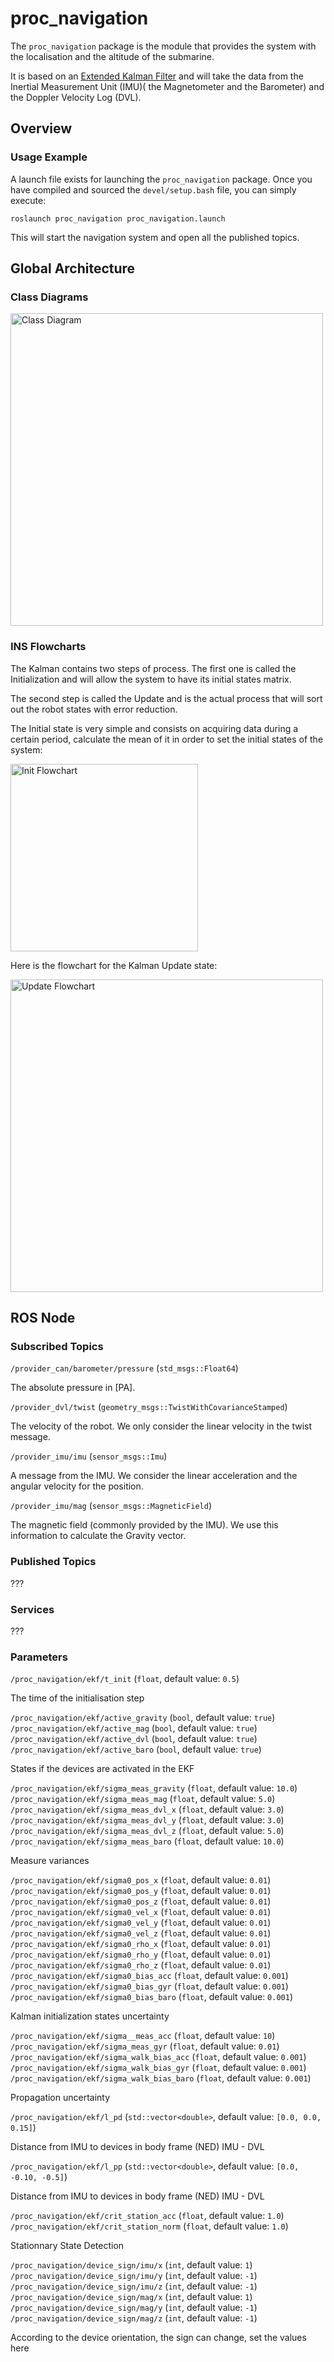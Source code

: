 # proc_navigation

The `proc_navigation` package is the module that provides the system with the localisation and the altitude of the submarine.

It is based on an [Extended Kalman Filter](https://en.wikipedia.org/wiki/Extended_Kalman_filter) and will take the data from the Inertial Measurement Unit (IMU)( the Magnetometer and the Barometer) and the Doppler Velocity Log (DVL).

## Overview

### Usage Example

A launch file exists for launching the `proc_navigation` package.
Once you have compiled and sourced the `devel/setup.bash` file, you can simply
execute:

	roslaunch proc_navigation proc_navigation.launch

This will start the navigation system and open all the published topics.

## Global Architecture

### Class Diagrams

<img src="/assets/img/ins_class_diagram.png" alt="Class Diagram" style="width: 500px;"/>

### INS Flowcharts

The Kalman contains two steps of process. The first one is called the Initialization and will allow the system to have its initial states matrix.

The second step is called the Update and is the actual process that will sort out the robot states with error reduction.

The Initial state is very simple and consists on acquiring data during a certain period, calculate the mean of it in order to set the initial states of the system:

<img src="/assets/img/ins_init_flowchart.png" alt="Init Flowchart" style="width: 300px;"/>

Here is the flowchart for the Kalman Update state:

<img src="/assets/img/ins_update_flowchart.png" alt="Update Flowchart" style="width: 500px;"/>

## ROS Node

### Subscribed Topics

`/provider_can/barometer/pressure` (`std_msgs::Float64`)

The absolute pressure in [PA].

`/provider_dvl/twist` (`geometry_msgs::TwistWithCovarianceStamped`)

The velocity of the robot.
We only consider the linear velocity in the twist message.

`/provider_imu/imu` (`sensor_msgs::Imu`)

A message from the IMU.
We consider the linear acceleration and the angular velocity for the position.

`/provider_imu/mag` (`sensor_msgs::MagneticField`)

The magnetic field (commonly provided by the IMU).
We use this information to calculate the Gravity vector.

### Published Topics

???

### Services

???

### Parameters

`/proc_navigation/ekf/t_init` (`float`, default value: `0.5`)

The time of the initialisation step

`/proc_navigation/ekf/active_gravity` (`bool`, default value: `true`)  
`/proc_navigation/ekf/active_mag` (`bool`, default value: `true`)  
`/proc_navigation/ekf/active_dvl` (`bool`, default value: `true`)  
`/proc_navigation/ekf/active_baro` (`bool`, default value: `true`)  

States if the devices are activated in the EKF

`/proc_navigation/ekf/sigma_meas_gravity` (`float`, default value: `10.0`)  
`/proc_navigation/ekf/sigma_meas_mag` (`float`, default value: `5.0`)  
`/proc_navigation/ekf/sigma_meas_dvl_x` (`float`, default value: `3.0`)  
`/proc_navigation/ekf/sigma_meas_dvl_y` (`float`, default value: `3.0`)  
`/proc_navigation/ekf/sigma_meas_dvl_z` (`float`, default value: `5.0`)  
`/proc_navigation/ekf/sigma_meas_baro` (`float`, default value: `10.0`)  

Measure variances

`/proc_navigation/ekf/sigma0_pos_x` (`float`, default value: `0.01`)  
`/proc_navigation/ekf/sigma0_pos_y` (`float`, default value: `0.01`)  
`/proc_navigation/ekf/sigma0_pos_z` (`float`, default value: `0.01`)  
`/proc_navigation/ekf/sigma0_vel_x` (`float`, default value: `0.01`)  
`/proc_navigation/ekf/sigma0_vel_y` (`float`, default value: `0.01`)  
`/proc_navigation/ekf/sigma0_vel_z` (`float`, default value: `0.01`)  
`/proc_navigation/ekf/sigma0_rho_x` (`float`, default value: `0.01`)  
`/proc_navigation/ekf/sigma0_rho_y` (`float`, default value: `0.01`)  
`/proc_navigation/ekf/sigma0_rho_z` (`float`, default value: `0.01`)  
`/proc_navigation/ekf/sigma0_bias_acc` (`float`, default value: `0.001`)  
`/proc_navigation/ekf/sigma0_bias_gyr` (`float`, default value: `0.001`)  
`/proc_navigation/ekf/sigma0_bias_baro` (`float`, default value: `0.001`)  

Kalman initialization states uncertainty

`/proc_navigation/ekf/sigma__meas_acc` (`float`, default value: `10`)  
`/proc_navigation/ekf/sigma_meas_gyr` (`float`, default value: `0.01`)  
`/proc_navigation/ekf/sigma_walk_bias_acc` (`float`, default value: `0.001`)  
`/proc_navigation/ekf/sigma_walk_bias_gyr` (`float`, default value: `0.001`)  
`/proc_navigation/ekf/sigma_walk_bias_baro` (`float`, default value: `0.001`)  

Propagation uncertainty

`/proc_navigation/ekf/l_pd` (`std::vector<double>`, default value: `[0.0, 0.0, 0.15]`)  

Distance from IMU to devices in body frame (NED)
IMU - DVL

`/proc_navigation/ekf/l_pp` (`std::vector<double>`, default value: `[0.0, -0.10, -0.5]`)  

Distance from IMU to devices in body frame (NED)
IMU - DVL

`/proc_navigation/ekf/crit_station_acc` (`float`, default value: `1.0`)  
`/proc_navigation/ekf/crit_station_norm` (`float`, default value: `1.0`)  

Stationnary State Detection

`/proc_navigation/device_sign/imu/x` (`int`, default value: `1`)  
`/proc_navigation/device_sign/imu/y` (`int`, default value: `-1`)  
`/proc_navigation/device_sign/imu/z` (`int`, default value: `-1`)  
`/proc_navigation/device_sign/mag/x` (`int`, default value: `1`)  
`/proc_navigation/device_sign/mag/y` (`int`, default value: `-1`)  
`/proc_navigation/device_sign/mag/z` (`int`, default value: `-1`)  

According to the device orientation, the sign can change, set the values here
